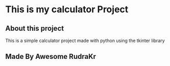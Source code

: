 
# This is my calculator Project

## About this project

This is a simple calculator project made with python using the tkinter library


## Made By Awesome RudraKr
